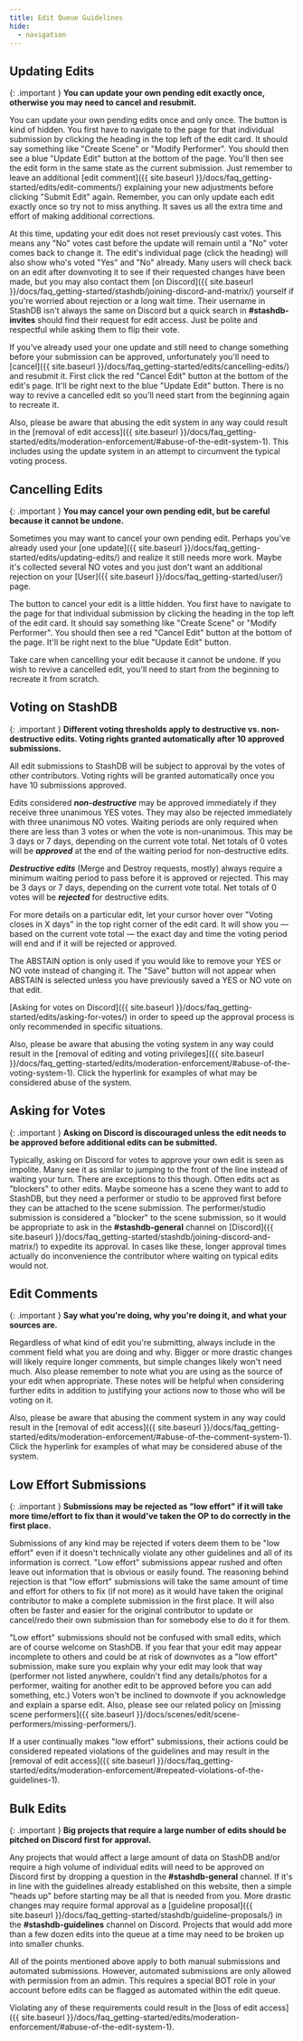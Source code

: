 ```yaml
---
title: Edit Queue Guidelines
hide:
  - navigation
---
```


## Updating Edits

{: .important }
**You can update your own pending edit exactly once, otherwise you may need to cancel and resubmit.**

You can update your own pending edits once and only once. The button is kind of hidden. You first have to navigate to the page for that individual submission by clicking the heading in the top left of the edit card. It should say something like "Create Scene" or "Modify Performer". You should then see a blue "Update Edit" button at the bottom of the page. You'll then see the edit form in the same state as the current submission. Just remember to leave an additional [edit comment]({{ site.baseurl }}/docs/faq_getting-started/edits/edit-comments/) explaining your new adjustments before clicking "Submit Edit" again. Remember, you can only update each edit exactly once so try not to miss anything. It saves us all the extra time and effort of making additional corrections.

At this time, updating your edit does not reset previously cast votes. This means any "No" votes cast before the update will remain until a "No" voter comes back to change it. The edit's individual page (click the heading) will also show who's voted "Yes" and "No" already. Many users will check back on an edit after downvoting it to see if their requested changes have been made, but you may also contact them [on Discord]({{ site.baseurl }}/docs/faq_getting-started/stashdb/joining-discord-and-matrix/) yourself if you're worried about rejection or a long wait time. Their username in StashDB isn't always the same on Discord but a quick search in **#stashdb-invites** should find their request for edit access. Just be polite and respectful while asking them to flip their vote.

If you've already used your one update and still need to change something before your submission can be approved, unfortunately you'll need to [cancel]({{ site.baseurl }}/docs/faq_getting-started/edits/cancelling-edits/) and resubmit it. First click the red "Cancel Edit" button at the bottom of the edit's page. It'll be right next to the blue "Update Edit" button. There is no way to revive a cancelled edit so you'll need start from the beginning again to recreate it.

Also, please be aware that abusing the edit system in any way could result in the [removal of edit access]({{ site.baseurl }}/docs/faq_getting-started/edits/moderation-enforcement/#abuse-of-the-edit-system-1). This includes using the update system in an attempt to circumvent the typical voting process.

## Cancelling Edits

{: .important }
**You may cancel your own pending edit, but be careful because it cannot be undone.**

Sometimes you may want to cancel your own pending edit. Perhaps you've already used your [one update]({{ site.baseurl }}/docs/faq_getting-started/edits/updating-edits/) and realize it still needs more work. Maybe it's collected several NO votes and you just don't want an additional rejection on your [User]({{ site.baseurl }}/docs/faq_getting-started/user/) page.

The button to cancel your edit is a little hidden. You first have to navigate to the page for that individual submission by clicking the heading in the top left of the edit card. It should say something like "Create Scene" or "Modify Performer". You should then see a red "Cancel Edit" button at the bottom of the page. It'll be right next to the blue "Update Edit" button.

Take care when cancelling your edit because it cannot be undone. If you wish to revive a cancelled edit, you'll need to start from the beginning to recreate it from scratch.

## Voting on StashDB

{: .important }
**Different voting thresholds apply to destructive vs. non-destructive edits. Voting rights granted automatically after 10 approved submissions.**

All edit submissions to StashDB will be subject to approval by the votes of other contributors. Voting rights will be granted automatically once you have 10 submissions approved.

Edits considered ***non-destructive*** may be approved immediately if they receive three unanimous YES votes. They may also be rejected immediately with three unanimous NO votes. Waiting periods are only required when there are less than 3 votes or when the vote is non-unanimous. This may be 3 days or 7 days, depending on the current vote total. Net totals of 0 votes will be ***approved*** at the end of the waiting period for non-destructive edits.

***Destructive edits*** (Merge and Destroy requests, mostly) always require a minimum waiting period to pass before it is approved or rejected. This may be 3 days or 7 days, depending on the current vote total. Net totals of 0 votes will be ***rejected*** for destructive edits.

For more details on a particular edit, let your cursor hover over "Voting closes in X days" in the top right corner of the edit card. It will show you — based on the current vote total — the exact day and time the voting period will end and if it will be rejected or approved.

The ABSTAIN option is only used if you would like to remove your YES or NO vote instead of changing it. The "Save" button will not appear when ABSTAIN is selected unless you have previously saved a YES or NO vote on that edit.

[Asking for votes on Discord]({{ site.baseurl }}/docs/faq_getting-started/edits/asking-for-votes/) in order to speed up the approval process is only recommended in specific situations.

Also, please be aware that abusing the voting system in any way could result in the [removal of editing and voting privileges]({{ site.baseurl }}/docs/faq_getting-started/edits/moderation-enforcement/#abuse-of-the-voting-system-1). Click the hyperlink for examples of what may be considered abuse of the system.

## Asking for Votes

{: .important }
**Asking on Discord is discouraged unless the edit needs to be approved before additional edits can be submitted.**

Typically, asking on Discord for votes to approve your own edit is seen as impolite. Many see it as similar to jumping to the front of the line instead of waiting your turn. There are exceptions to this though. Often edits act as "blockers" to other edits. Maybe someone has a scene they want to add to StashDB, but they need a performer or studio to be approved first before they can be attached to the scene submission. The performer/studio submission is considered a "blocker" to the scene submission, so it would be appropriate to ask in the **#stashdb-general** channel on [Discord]({{ site.baseurl }}/docs/faq_getting-started/stashdb/joining-discord-and-matrix/) to expedite its approval. In cases like these, longer approval times actually do inconvenience the contributor where waiting on typical edits would not.

## Edit Comments

{: .important }
**Say what you're doing, why you're doing it, and what your sources are.**

Regardless of what kind of edit you're submitting, always include in the comment field what you are doing and why. Bigger or more drastic changes will likely require longer comments, but simple changes likely won't need much. Also please remember to note what you are using as the source of your edit when appropriate. These notes will be helpful when considering further edits in addition to justifying your actions now to those who will be voting on it.

Also, please be aware that abusing the comment system in any way could result in the [removal of edit access]({{ site.baseurl }}/docs/faq_getting-started/edits/moderation-enforcement/#abuse-of-the-comment-system-1). Click the hyperlink for examples of what may be considered abuse of the system.

## Low Effort Submissions

{: .important }
**Submissions may be rejected as "low effort" if it will take more time/effort to fix than it would've taken the OP to do correctly in the first place.**

Submissions of any kind may be rejected if voters deem them to be "low effort" even if it doesn't technically violate any other guidelines and all of its information is correct. "Low effort" submissions appear rushed and often leave out information that is obvious or easily found. The reasoning behind rejection is that "low effort" submissions will take the same amount of time and effort for others to fix (if not more) as it would have taken the original contributor to make a complete submission in the first place. It will also often be faster and easier for the original contributor to update or cancel/redo their own submission than for somebody else to do it for them.

"Low effort" submissions should not be confused with small edits, which are of course welcome on StashDB. If you fear that your edit may appear incomplete to others and could be at risk of downvotes as a "low effort" submission, make sure you explain why your edit may look that way (performer not listed anywhere, couldn't find any details/photos for a performer, waiting for another edit to be approved before you can add something, etc.) Voters won't be inclined to downvote if you acknowledge and explain a sparse edit. Also, please see our related policy on [missing scene performers]({{ site.baseurl }}/docs/scenes/edit/scene-performers/missing-performers/).

If a user continually makes "low effort" submissions, their actions could be considered repeated violations of the guidelines and may result in the [removal of edit access]({{ site.baseurl }}/docs/faq_getting-started/edits/moderation-enforcement/#repeated-violations-of-the-guidelines-1).

## Bulk Edits

{: .important }
**Big projects that require a large number of edits should be pitched on Discord first for approval.**

Any projects that would affect a large amount of data on StashDB and/or require a high volume of individual edits will need to be approved on Discord first by dropping a question in the **#stashdb-general** channel. If it's in line with the guidelines already established on this website, then a simple "heads up" before starting may be all that is needed from you. More drastic changes may require formal approval as a [guideline proposal]({{ site.baseurl }}/docs/faq_getting-started/stashdb/guideline-proposals/) in the **#stashdb-guidelines** channel on Discord. Projects that would add more than a few dozen edits into the queue at a time may need to be broken up into smaller chunks.

All of the points mentioned above apply to both manual submissions and automated submissions. However, automated submissions are only allowed with permission from an admin. This requires a special BOT role in your account before edits can be flagged as automated within the edit queue.

Violating any of these requirements could result in the [loss of edit access]({{ site.baseurl }}/docs/faq_getting-started/edits/moderation-enforcement/#abuse-of-the-edit-system-1).
